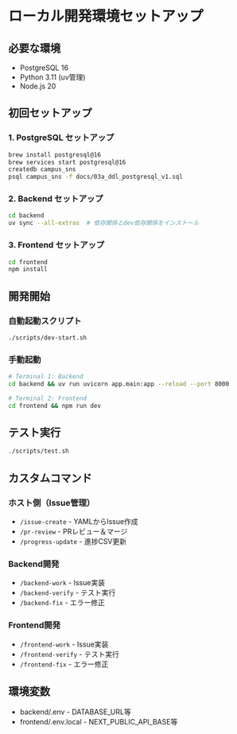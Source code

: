 # ローカル開発環境セットアップ

## 必要な環境

- PostgreSQL 16
- Python 3.11 (uv管理)
- Node.js 20

## 初回セットアップ

### 1. PostgreSQL セットアップ
```bash
brew install postgresql@16
brew services start postgresql@16
createdb campus_sns  
psql campus_sns -f docs/03a_ddl_postgresql_v1.sql
```

### 2. Backend セットアップ
```bash
cd backend
uv sync --all-extras  # 依存関係とdev依存関係をインストール
```

### 3. Frontend セットアップ  
```bash
cd frontend
npm install
```

## 開発開始

### 自動起動スクリプト
```bash
./scripts/dev-start.sh
```

### 手動起動
```bash
# Terminal 1: Backend
cd backend && uv run uvicorn app.main:app --reload --port 8000

# Terminal 2: Frontend  
cd frontend && npm run dev
```

## テスト実行
```bash
./scripts/test.sh
```

## カスタムコマンド

### ホスト側（Issue管理）
- `/issue-create` - YAMLからIssue作成
- `/pr-review` - PRレビュー＆マージ  
- `/progress-update` - 進捗CSV更新

### Backend開発
- `/backend-work` - Issue実装
- `/backend-verify` - テスト実行
- `/backend-fix` - エラー修正

### Frontend開発
- `/frontend-work` - Issue実装
- `/frontend-verify` - テスト実行  
- `/frontend-fix` - エラー修正

## 環境変数
- backend/.env - DATABASE_URL等
- frontend/.env.local - NEXT_PUBLIC_API_BASE等